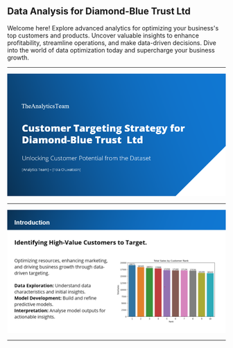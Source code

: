 ## Data Analysis for Diamond-Blue Trust Ltd
Welcome here! Explore advanced analytics for optimizing your business's top customers and products. Uncover valuable insights to enhance profitability, streamline operations, and make data-driven decisions. Dive into the world of data optimization today and supercharge your business growth. 

<hr>

![My Image](files/pic3.png)

<hr>

![My Image](files/pic4.png)

<hr>

<br>

<br>

